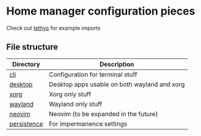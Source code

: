 # Home manager configuration pieces

Check out [tethys](../tethys.nix) for example imports

## File structure

| Directory                        | Description                                  |
| -------------------------------- | -------------------------------------------- |
| [cli](./cli)                     | Configuration for terminal stuff             |
| [desktop](./desktop)             | Desktop apps usable on both wayland and xorg |
| [xorg](./xorg)                   | Xorg only stuff                              |
| [wayland](./wayland)             | Wayland only stuff                           |
| [neovim](./neovim)               | Neovim (to be expanded in the future)        |
| [persistence](./persistence.nix) | For impermanence settings                    |
